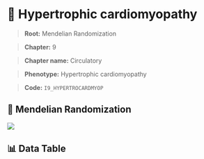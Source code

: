 # 🧪 Hypertrophic cardiomyopathy

> **Root:** Mendelian Randomization

> **Chapter:** 9  

> **Chapter name:** Circulatory

> **Phenotype:** Hypertrophic cardiomyopathy  

> **Code:** `I9_HYPERTROCARDMYOP`

## 🧬 Mendelian Randomization  

<img src="/MR/Figures/Forward/I9_HYPERTROCARDMYOP.png"/>

## 📊 Data Table

<CsvTableMRF src="/public/MR/Data/Forward/I9_HYPERTROCARDMYOP.csv"/>
